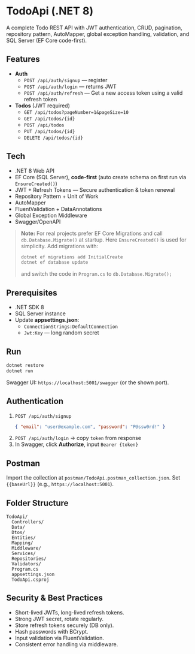 # TodoApi (.NET 8)

A complete Todo REST API with JWT authentication, CRUD, pagination, repository pattern, AutoMapper, global exception handling, validation, and SQL Server (EF Core code-first).

## Features

- **Auth**
  - `POST /api/auth/signup` — register
  - `POST /api/auth/login` — returns JWT
  - `POST /api/auth/refresh` — Get a new access token using a valid refresh token
- **Todos** (JWT required)
  - `GET /api/todos?pageNumber=1&pageSize=10`
  - `GET /api/todos/{id}`
  - `POST /api/todos`
  - `PUT /api/todos/{id}`
  - `DELETE /api/todos/{id}`

## Tech

- .NET 8 Web API
- EF Core (SQL Server), **code-first** (auto create schema on first run via `EnsureCreated()`)
- JWT + Refresh Tokens — Secure authentication & token renewal
- Repository Pattern + Unit of Work
- AutoMapper
- FluentValidation + DataAnnotations
- Global Exception Middleware
- Swagger/OpenAPI

> **Note:** For real projects prefer EF Core Migrations and call `db.Database.Migrate()` at startup. Here `EnsureCreated()` is used for simplicity. Add migrations with:
>
> ```bash
> dotnet ef migrations add InitialCreate
> dotnet ef database update
> ```
> and switch the code in `Program.cs` to `db.Database.Migrate();`

## Prerequisites

- .NET SDK 8
- SQL Server instance
- Update **appsettings.json**:
  - `ConnectionStrings:DefaultConnection`
  - `Jwt:Key` — long random secret

## Run

```bash
dotnet restore
dotnet run
```

Swagger UI: `https://localhost:5001/swagger` (or the shown port).

## Authentication

1. `POST /api/auth/signup`
   ```json
   { "email": "user@example.com", "password": "P@ssw0rd!" }
   ```
2. `POST /api/auth/login` → copy `token` from response
3. In Swagger, click **Authorize**, input `Bearer {token}`

## Postman

Import the collection at `postman/TodoApi.postman_collection.json`. Set `{{baseUrl}}` (e.g., `https://localhost:5001`).

## Folder Structure

```
TodoApi/
  Controllers/
  Data/
  Dtos/
  Entities/
  Mapping/
  Middleware/
  Services/
  Repositories/
  Validators/
  Program.cs
  appsettings.json
  TodoApi.csproj
```

## Security & Best Practices

- Short-lived JWTs, long-lived refresh tokens.
- Strong JWT secret, rotate regularly.
- Store refresh tokens securely (DB only).
- Hash passwords with BCrypt.
- Input validation via FluentValidation.
- Consistent error handling via middleware.


